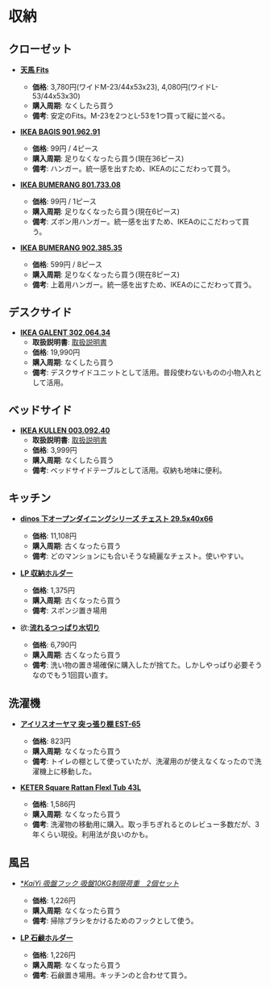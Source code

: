 収納
====

クローゼット
----

- [**天馬 Fits**](http://www.tenmafitsworld.com/Form/fits_series/fits_combi.aspx)
  - **価格**: 3,780円(ワイドM-23/44x53x23), 4,080円(ワイドL-53/44x53x30)
  - **購入周期**: なくしたら買う
  - **備考**: 安定のFits。M-23を2つとL-53を1つ買って縦に並べる。

- [**IKEA BAGIS 901.962.91**](http://www.ikea.com/jp/ja/catalog/products/90196291/)
  - **価格**: 99円 / 4ピース
  - **購入周期**: 足りなくなったら買う(現在36ピース)
  - **備考**: ハンガー。統一感を出すため、IKEAのにこだわって買う。

- [**IKEA BUMERANG 801.733.08**](http://www.ikea.com/jp/ja/catalog/products/80173308/)
  - **価格**: 99円 / 1ピース
  - **購入周期**: 足りなくなったら買う(現在6ピース)
  - **備考**: ズボン用ハンガー。統一感を出すため、IKEAのにこだわって買う。

- [**IKEA BUMERANG 902.385.35**](http://www.ikea.com/jp/ja/catalog/products/30238538/#/90238535)
  - **価格**: 599円 / 8ピース
  - **購入周期**: 足りなくなったら買う(現在8ピース)
  - **備考**: 上着用ハンガー。統一感を出すため、IKEAのにこだわって買う。

デスクサイド
----

- [**IKEA GALENT 302.064.34**](http://www.ikea.com/jp/ja/catalog/products/70206432/#/30206434)
  - **取扱説明書**: [取扱説明書](http://www.ikea.com/jp/ja/assembly_instructions/galant-yin-ki-chu-shiyunitto-kyasuta-fu-ki__AA-514573-10_pub.pdf)
  - **価格**: 19,990円
  - **購入周期**: なくしたら買う
  - **備考**: デスクサイドユニットとして活用。普段使わないものの小物入れとして活用。

ベッドサイド
----

- [**IKEA KULLEN 003.092.40**](http://www.ikea.com/jp/ja/catalog/products/00309240/)
  - **取扱説明書**: [取扱説明書](http://www.ikea.com/jp/ja/assembly_instructions/kullen-chesuto-yin-ki-chu-shi-__AA-1723680-4_pub.pdf)
  - **価格**: 3,999円
  - **購入周期**: なくしたら買う
  - **備考**: ベッドサイドテーブルとして活用。収納も地味に便利。

キッチン
----

- [**dinos 下オープンダイニングシリーズ チェスト 29.5x40x66**](https://www.dinos.co.jp/p/1300400881/)
  - **価格**: 11,108円
  - **購入周期**: 古くなったら買う
  - **備考**: どのマンションにも合いそうな綺麗なチェスト。使いやすい。

- [**LP 収納ホルダー**](https://www.amazon.co.jp/gp/product/B01HJILIL0)
  - **価格**: 1,375円
  - **購入周期**: 古くなったら買う
  - **備考**: スポンジ置き場用

- 欲:[**流れるつっぱり水切り**](https://www.amazon.co.jp/dp/B00PS4W20Y/)
  - **価格**: 6,790円
  - **購入周期**: 古くなったら買う
  - **備考**: 洗い物の置き場確保に購入したが捨てた。しかしやっぱり必要そうなのでもう1回買い直す。


洗濯機
----

- [**アイリスオーヤマ 突っ張り棚 EST-65**](https://www.amazon.co.jp/dp/B002R3Q502/)
  - **価格**: 823円
  - **購入周期**: なくなったら買う
  - **備考**: トイレの棚として使っていたが、洗濯用のが使えなくなったので洗濯機上に移動した。

- [**KETER Square Rattan Flexl Tub 43L**](https://www.amazon.co.jp/gp/product/B005GYK6TK/)
  - **価格**: 1,586円
  - **購入周期**: なくなったら買う
  - **備考**: 洗濯物の移動用に購入。取っ手ちぎれるとのレビュー多数だが、3年くらい現役。利用法が良いのかも。

風呂
----

- [**KaiYi 吸盤フック 吸盤10KG制限荷重　2個セット*](https://www.amazon.co.jp/gp/product/B01IQNR2YY/)
  - **価格**: 1,226円
  - **購入周期**: なくなったら買う
  - **備考**: 掃除ブラシをかけるためのフックとして使う。

- [**LP 石鹸ホルダー**](https://www.amazon.co.jp/gp/product/B01C2IVA6A/)
  - **価格**: 1,226円
  - **購入周期**: なくなったら買う
  - **備考**: 石鹸置き場用。キッチンのと合わせて買う。
